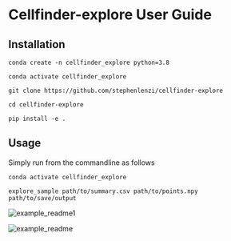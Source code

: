 # Cellfinder-explore User Guide

## Installation


```conda create -n cellfinder_explore python=3.8```

```conda activate cellfinder_explore```

```git clone https://github.com/stephenlenzi/cellfinder-explore```

```cd cellfinder-explore```

```pip install -e .```

## Usage

Simply run from the commandline as follows

```conda activate cellfinder_explore```

```explore_sample path/to/summary.csv path/to/points.npy path/to/save/output```

![example_readme1](https://user-images.githubusercontent.com/12136220/159717787-a96ccf3b-53cc-4aab-a6f6-c1618ef66a2b.png)

![example_readme](https://user-images.githubusercontent.com/12136220/159717814-c0e967cb-6e23-4297-8313-8cdc8e34fff0.png)
